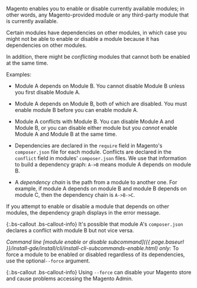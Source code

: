 Magento enables you to enable or disable currently available modules; in other words, any Magento-provided module or any third-party module that is currently available.

Certain modules have dependencies on other modules, in which case you might not be able to enable or disable a module because it has dependencies on other modules.

In addition, there might be *conflicting* modules that cannot both be enabled at the same time.

Examples:

-   Module A depends on Module B. You cannot disable Module B unless you first disable Module A.

-   Module A depends on Module B, both of which are disabled. You must enable module B before you can enable module A.

-   Module A conflicts with Module B. You can disable Module A and Module B, or you can disable either module but you *cannot* enable Module A and Module B at the same time.

-   Dependencies are declared in the `require` field in Magento's `composer.json` file for each module. Conflicts are declared in the `conflict` field in modules' `composer.json` files. We use that information to build a dependency graph:
`A->B` means module A depends on module B.

-   A *dependency chain* is the path from a module to another one. For example, if module A depends on module B and module B depends on module C, then the dependency chain is `A->B->C`.

If you attempt to enable or disable a module that depends on other modules, the dependency graph displays in the error message.

{:.bs-callout .bs-callout-info}
It's possible that module A's `composer.json` declares a conflict with module B but not vice versa.

*Command line [module enable or disable subcommand]({{ page.baseurl }}/install-gde/install/cli/install-cli-subcommands-enable.html) only:* To force a module to be enabled or disabled regardless of its dependencies, use the optional`--force` argument.

{:.bs-callout .bs-callout-info}
Using `--force` can disable your Magento store and cause problems accessing the Magento Admin.
